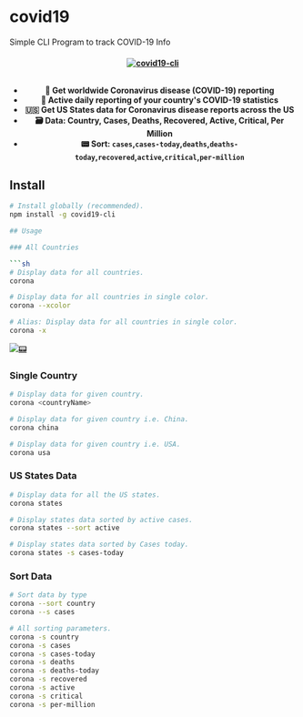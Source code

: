 # covid19
Simple CLI Program to track COVID-19 Info

<h4 align="center">
    <a href="https://github.com/Fortuneod/covid19-cli">
        <img src="./.github/logo.jpg" alt="covid19-cli" />
    </a>
    <br>
    <br>
  
 
- 🚀 Get worldwide Coronavirus disease (COVID-19) reporting
- 🤯 Active daily reporting of your country's COVID-19 statistics
- 🇺🇸 Get US States data for Coronavirus disease reports across the US
- 🗃️ Data: Country, Cases, Deaths, Recovered, Active, Critical, Per Million
- 📟 Sort: `cases`,`cases-today`,`deaths`,`deaths-today`,`recovered`,`active`,`critical`,`per-million`

## Install

```sh
# Install globally (recommended).
npm install -g covid19-cli

## Usage

### All Countries

```sh
# Display data for all countries.
corona

# Display data for all countries in single color.
corona --xcolor

# Alias: Display data for all countries in single color.
corona -x
```

[![📟](./.github/corona.gif)](./../../)

### Single Country

```sh
# Display data for given country.
corona <countryName>

# Display data for given country i.e. China.
corona china

# Display data for given country i.e. USA.
corona usa
```


### US States Data

```sh
# Display data for all the US states.
corona states

# Display states data sorted by active cases.
corona states --sort active

# Display states data sorted by Cases today.
corona states -s cases-today
```

### Sort Data

```sh
# Sort data by type
corona --sort country
corona --s cases

# All sorting parameters.
corona -s country
corona -s cases
corona -s cases-today
corona -s deaths
corona -s deaths-today
corona -s recovered
corona -s active
corona -s critical
corona -s per-million
```
